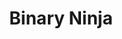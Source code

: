 ---
title: "Binary Ninja"
description: "Interactive binary analysis platform with powerful disassembly, decompilation, and graphing capabilities for reverse engineering and vulnerability research."
platforms: ["windows", "macos", "linux"]
categories: ["Rev", "Wasm"]
tags: ["binary-analysis", "disassembler", "decompiler", "reverse-engineering", "commercial-tool"]
url: "https://binary.ninja/"
documentation: "https://docs.binary.ninja/"
---